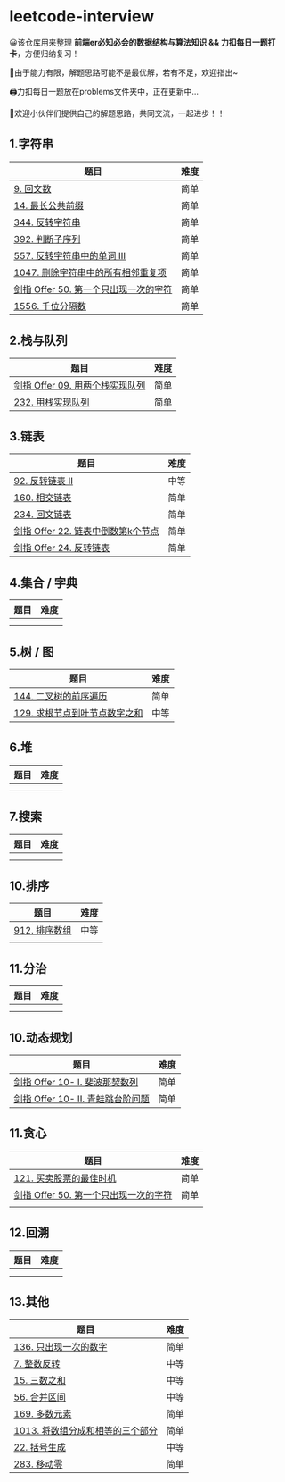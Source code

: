 # leetcode-interview

😀该仓库用来整理 **前端er必知必会的数据结构与算法知识 &amp;&amp; 力扣每日一题打卡**，方便归纳复习！

💪由于能力有限，解题思路可能不是最优解，若有不足，欢迎指出~

🖨️力扣每日一题放在problems文件夹中，正在更新中...

🤣欢迎小伙伴们提供自己的解题思路，共同交流，一起进步！！

## 1.字符串

| 题目                                                         | 难度 |
| ------------------------------------------------------------ | ---- |
| [9. 回文数](https://github.com/bertilchan/leetcode-interview/blob/master/problems/9.%20%E5%9B%9E%E6%96%87%E6%95%B0.md) | 简单 |
| [14. 最长公共前缀](https://github.com/bertilchan/leetcode-interview/blob/master/problems/14.%20%E6%9C%80%E9%95%BF%E5%85%AC%E5%85%B1%E5%89%8D%E7%BC%80.md) | 简单 |
| [344. 反转字符串](https://github.com/bertilchan/leetcode-interview/blob/master/problems/344.%20%E5%8F%8D%E8%BD%AC%E5%AD%97%E7%AC%A6%E4%B8%B2.md) | 简单 |
| [392. 判断子序列](https://github.com/bertilchan/leetcode-interview/blob/master/problems/392.%20%E5%88%A4%E6%96%AD%E5%AD%90%E5%BA%8F%E5%88%97.md) | 简单 |
| [557. 反转字符串中的单词 III](https://github.com/bertilchan/leetcode-interview/blob/master/problems/557.%20%E5%8F%8D%E8%BD%AC%E5%AD%97%E7%AC%A6%E4%B8%B2%E4%B8%AD%E7%9A%84%E5%8D%95%E8%AF%8D%20III.md) | 简单 |
| [1047. 删除字符串中的所有相邻重复项](https://github.com/bertilchan/leetcode-interview/blob/master/problems/1047.%20%E5%88%A0%E9%99%A4%E5%AD%97%E7%AC%A6%E4%B8%B2%E4%B8%AD%E7%9A%84%E6%89%80%E6%9C%89%E7%9B%B8%E9%82%BB%E9%87%8D%E5%A4%8D%E9%A1%B9.md) | 简单 |
| [剑指 Offer 50. 第一个只出现一次的字符](https://github.com/bertilchan/leetcode-interview/blob/master/problems/%E5%89%91%E6%8C%87%20Offer%2050.%20%E7%AC%AC%E4%B8%80%E4%B8%AA%E5%8F%AA%E5%87%BA%E7%8E%B0%E4%B8%80%E6%AC%A1%E7%9A%84%E5%AD%97%E7%AC%A6.md) | 简单 |
| [1556. 千位分隔数](https://leetcode-cn.com/problems/thousand-separator/) | 简单 |

## 2.栈与队列

| 题目                                                         | 难度 |
| ------------------------------------------------------------ | ---- |
| [剑指 Offer 09. 用两个栈实现队列](https://github.com/bertilchan/leetcode-interview/blob/master/problems/%E5%89%91%E6%8C%87%20Offer%2009.%20%E7%94%A8%E4%B8%A4%E4%B8%AA%E6%A0%88%E5%AE%9E%E7%8E%B0%E9%98%9F%E5%88%97.md) | 简单 |
| [232. 用栈实现队列](https://github.com/bertilchan/leetcode-interview/blob/master/problems/232.%20%E7%94%A8%E6%A0%88%E5%AE%9E%E7%8E%B0%E9%98%9F%E5%88%97.md) | 简单 |

## 3.链表

| 题目                                                         | 难度 |
| ------------------------------------------------------------ | ---- |
| [92. 反转链表 II](https://github.com/bertilchan/leetcode-interview/blob/master/problems/92.%20%E5%8F%8D%E8%BD%AC%E9%93%BE%E8%A1%A8%20II.md) | 中等 |
| [160. 相交链表](https://github.com/bertilchan/leetcode-interview/blob/master/problems/160.%20%E7%9B%B8%E4%BA%A4%E9%93%BE%E8%A1%A8.md) | 简单 |
| [234. 回文链表](https://github.com/bertilchan/leetcode-interview/blob/master/problems/234.%20%E5%9B%9E%E6%96%87%E9%93%BE%E8%A1%A8.md) | 简单 |
| [剑指 Offer 22. 链表中倒数第k个节点](https://github.com/bertilchan/leetcode-interview/blob/master/problems/%E5%89%91%E6%8C%87%20Offer%2022.%20%E9%93%BE%E8%A1%A8%E4%B8%AD%E5%80%92%E6%95%B0%E7%AC%ACk%E4%B8%AA%E8%8A%82%E7%82%B9.md) | 简单 |
| [剑指 Offer 24. 反转链表](https://github.com/bertilchan/leetcode-interview/blob/master/problems/%E5%89%91%E6%8C%87%20Offer%2024.%20%E5%8F%8D%E8%BD%AC%E9%93%BE%E8%A1%A8.md) | 简单 |

## 4.集合 / 字典

| 题目 | 难度 |
| ---- | ---- |
|      |      |
|      |      |

## 5.树 / 图

| 题目                                                         | 难度 |
| ------------------------------------------------------------ | ---- |
| [144. 二叉树的前序遍历](https://github.com/bertilchan/leetcode-interview/blob/master/problems/144.%20%E4%BA%8C%E5%8F%89%E6%A0%91%E7%9A%84%E5%89%8D%E5%BA%8F%E9%81%8D%E5%8E%86.md) | 简单 |
| [129. 求根节点到叶节点数字之和](https://github.com/bertilchan/leetcode-interview/blob/master/problems/129.%20%E6%B1%82%E6%A0%B9%E8%8A%82%E7%82%B9%E5%88%B0%E5%8F%B6%E8%8A%82%E7%82%B9%E6%95%B0%E5%AD%97%E4%B9%8B%E5%92%8C.md) | 中等 |

## 6.堆

| 题目 | 难度 |
| ---- | ---- |
|      |      |
|      |      |

## 7.搜索

| 题目 | 难度 |
| ---- | ---- |
|      |      |
|      |      |

## 10.排序

| 题目                                                         | 难度 |
| ------------------------------------------------------------ | ---- |
| [912. 排序数组](https://github.com/bertilchan/leetcode-interview/blob/master/problems/912.%20%E6%8E%92%E5%BA%8F%E6%95%B0%E7%BB%84.md) | 中等 |
|                                                              |      |

## 11.分治

| 题目 | 难度 |
| ---- | ---- |
|      |      |
|      |      |

## 10.动态规划

| 题目                                                         | 难度 |
| ------------------------------------------------------------ | ---- |
| [剑指 Offer 10- I. 斐波那契数列](https://github.com/bertilchan/leetcode-interview/blob/master/problems/%E5%89%91%E6%8C%87%20Offer%2010-%20I.%20%E6%96%90%E6%B3%A2%E9%82%A3%E5%A5%91%E6%95%B0%E5%88%97.md) | 简单 |
| [剑指 Offer 10- II. 青蛙跳台阶问题](https://github.com/bertilchan/leetcode-interview/blob/master/problems/%E5%89%91%E6%8C%87%20Offer%2010-%20II.%20%E9%9D%92%E8%9B%99%E8%B7%B3%E5%8F%B0%E9%98%B6%E9%97%AE%E9%A2%98.md) | 简单 |

## 11.贪心

| 题目                                                         | 难度 |
| ------------------------------------------------------------ | ---- |
| [121. 买卖股票的最佳时机](https://github.com/bertilchan/leetcode-interview/blob/master/problems/121.%20%E4%B9%B0%E5%8D%96%E8%82%A1%E7%A5%A8%E7%9A%84%E6%9C%80%E4%BD%B3%E6%97%B6%E6%9C%BA.md) | 简单 |
| [剑指 Offer 50. 第一个只出现一次的字符](https://github.com/bertilchan/leetcode-interview/blob/master/problems/%E5%89%91%E6%8C%87%20Offer%2050.%20%E7%AC%AC%E4%B8%80%E4%B8%AA%E5%8F%AA%E5%87%BA%E7%8E%B0%E4%B8%80%E6%AC%A1%E7%9A%84%E5%AD%97%E7%AC%A6.md) | 简单 |
|                                                              |      |

## 12.回溯

| 题目 | 难度 |
| ---- | ---- |
|      |      |
|      |      |

## 13.其他

| 题目                                                         | 难度 |
| ------------------------------------------------------------ | ---- |
| [136. 只出现一次的数字](https://github.com/bertilchan/leetcode-interview/blob/master/problems/136.%20%E5%8F%AA%E5%87%BA%E7%8E%B0%E4%B8%80%E6%AC%A1%E7%9A%84%E6%95%B0%E5%AD%97.md) | 简单 |
| [7. 整数反转](https://github.com/bertilchan/leetcode-interview/blob/master/problems/7.%20%E6%95%B4%E6%95%B0%E5%8F%8D%E8%BD%AC.md) | 中等 |
| [15. 三数之和](https://github.com/bertilchan/leetcode-interview/blob/master/problems/15.%20%E4%B8%89%E6%95%B0%E4%B9%8B%E5%92%8C.md) | 中等 |
| [56. 合并区间](https://github.com/bertilchan/leetcode-interview/blob/master/problems/56.%20%E5%90%88%E5%B9%B6%E5%8C%BA%E9%97%B4.md) | 中等 |
| [169. 多数元素](https://github.com/bertilchan/leetcode-interview/blob/master/problems/169.%20%E5%A4%9A%E6%95%B0%E5%85%83%E7%B4%A0.md) | 简单 |
| [1013. 将数组分成和相等的三个部分](https://github.com/bertilchan/leetcode-interview/blob/master/problems/1013.%20%E5%B0%86%E6%95%B0%E7%BB%84%E5%88%86%E6%88%90%E5%92%8C%E7%9B%B8%E7%AD%89%E7%9A%84%E4%B8%89%E4%B8%AA%E9%83%A8%E5%88%86.md) | 简单 |
| [22. 括号生成](https://github.com/bertilchan/leetcode-interview/blob/master/problems/22.%20%E6%8B%AC%E5%8F%B7%E7%94%9F%E6%88%90.md) | 中等 |
| [283. 移动零](https://leetcode-cn.com/problems/move-zeroes/) | 简单 |